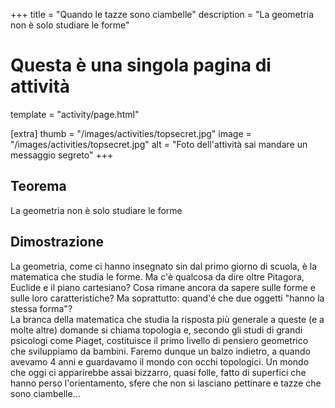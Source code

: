 +++
title = "Quando le tazze sono ciambelle"
description = "La geometria non è solo studiare le forme"

# Questa è una singola pagina di attività
template = "activity/page.html"

[extra]
thumb = "/images/activities/topsecret.jpg"
image = "/images/activities/topsecret.jpg"
alt = "Foto dell'attività sai mandare un messaggio segreto"
+++
## Teorema

La geometria non è solo studiare le forme

## Dimostrazione

La geometria, come ci hanno insegnato sin dal primo giorno di
scuola, è la matematica che studia le forme. Ma c'è qualcosa da dire
oltre Pitagora, Euclide e il piano cartesiano? Cosa rimane ancora da
sapere sulle forme e sulle loro caratteristiche? Ma soprattutto:
quand'é che due oggetti "hanno la stessa forma"?  
La branca della matematica che studia la risposta più generale a queste
(e a molte altre) domande si chiama topologia e, secondo gli studi di grandi
psicologi come Piaget, costituisce il primo livello di pensiero
geometrico che sviluppiamo da bambini. Faremo dunque un balzo
indietro, a quando avevamo 4 anni e guardavamo il mondo con
occhi topologici. Un mondo che oggi ci apparirebbe assai bizzarro,
quasi folle, fatto di superfici che hanno perso l'orientamento, sfere
che non si lasciano pettinare e tazze che sono ciambelle...
